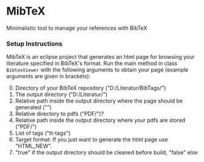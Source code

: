 # MibTeX
Minimalistic tool to manage your references with BibTeX

### Setup Instructions

MibTeX is an eclipse project that generates an html page for browsing your literature specified in BibTeX's format.
Run the main method in class `BibtexViewer` with the following arguments to obtain your page (example arguments are given in brackets):

0. Directory of your BibTeX repository ("D:/Literatur/BibTags/")
1. The output directory ("D:/Literatur/")
2. Relative path inside the output directory where the page should be generated ("")
3. Relative directory to pdfs ("PDF/")?
4. Relative path inside the output directory where your pdfs are stored ("PDF/")
5. List of tags ("tt-tags")
6. Target format: If you just want to generate the html page use "HTML_NEW".
7. "true" if the output directory should be cleaned before build, "false" else